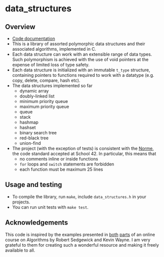 # data_structures

## Overview

* [Code documentation](https://almayor.github.io/data_structures/)
* This is a library of assorted polymorphic data structures and their associated algorithms, implemented in C.
* Each data structure can work with an extensible range of data types. Such polymorphism is achieved with the use of void pointers at the expense of limited loss of type safety.
* Each data structure is initialized with an immutable `t_type` structure, containing pointers to functions required to work with a datatype (e.g. copy, delete, compare, hash etc).
* The data structures implemented so far
	* dynamic array
	* doubly-linked list
	* minimum priority queue
	* maximum priority queue
	* queue
	* stack
	* hashmap
	* hashset
	* binary search tree
	* red-black tree
	* union-find
* The project (with the exception of tests) is consistent with the [Norme](docs/norme.en.pdf), the code standard accepted at School 42. In particular, this means that
	* no comments inline or inside functions
	* `for` loops and `switch` statements are forbidden
	* each function must be maximum 25 lines

## Usage and testing

* To compile the library, run `make`, include `data_structures.h` in your projects.
* You can run unit tests with `make test`.

## Acknowledgements

This code is inspired by the examples presented in [both](https://www.coursera.org/learn/algorithms-part1) [parts](https://www.coursera.org/learn/algorithms-part2) of an online course on Algorithms by Robert Sedgewick and Kevin Wayne. I am very grateful to them for creating such a wonderful resource and making it freely available to all.
